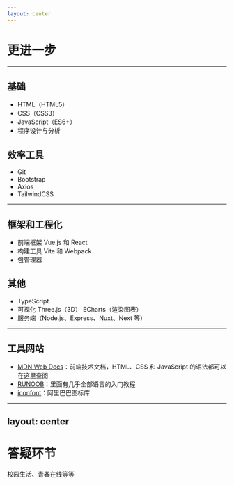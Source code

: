 ```yaml
---
layout: center
---
```


# 更进一步

---

## 基础

- HTML（HTML5）
- CSS（CSS3）
- JavaScript（ES6+）
- 程序设计与分析

## 效率工具

- Git
- Bootstrap
- Axios
- TailwindCSS

---

## 框架和工程化

- 前端框架 Vue.js 和 React
- 构建工具 Vite 和 Webpack
- 包管理器

## 其他

- TypeScript
- 可视化 Three.js（3D） ECharts（渲染图表）
- 服务端（Node.js、Express、Nuxt、Next 等）

---

## 工具网站

- [MDN Web Docs](https://developer.mozilla.org/zh-CN/)：前端技术文档，HTML、CSS 和 JavaScript 的语法都可以在这里查阅
- [RUNOOB](https://www.runoob.com/)：里面有几乎全部语言的入门教程
- [iconfont](https://www.iconfont.cn/)：阿里巴巴图标库

---
layout: center
---

# 答疑环节

校园生活、青春在线等等

